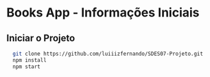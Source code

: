 # Books App - Informações Iniciais

## Iniciar o Projeto
```bash
  git clone https://github.com/luiiizfernando/SDES07-Projeto.git
  npm install
  npm start
``` 

